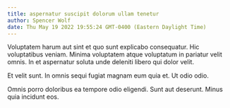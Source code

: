 ```yaml
---
title: aspernatur suscipit dolorum ullam tenetur
author: Spencer Wolf
date: Thu May 19 2022 19:55:24 GMT-0400 (Eastern Daylight Time)
---
```

Voluptatem harum aut sint et quo sunt explicabo consequatur. Hic voluptatibus veniam. Minima voluptatem atque voluptatum in pariatur velit omnis. In et aspernatur soluta unde deleniti libero qui dolor velit.

 Et velit sunt. In omnis sequi fugiat magnam eum quia et. Ut odio odio.

 Omnis porro doloribus ea tempore odio eligendi. Sunt aut deserunt. Minus quia incidunt eos.